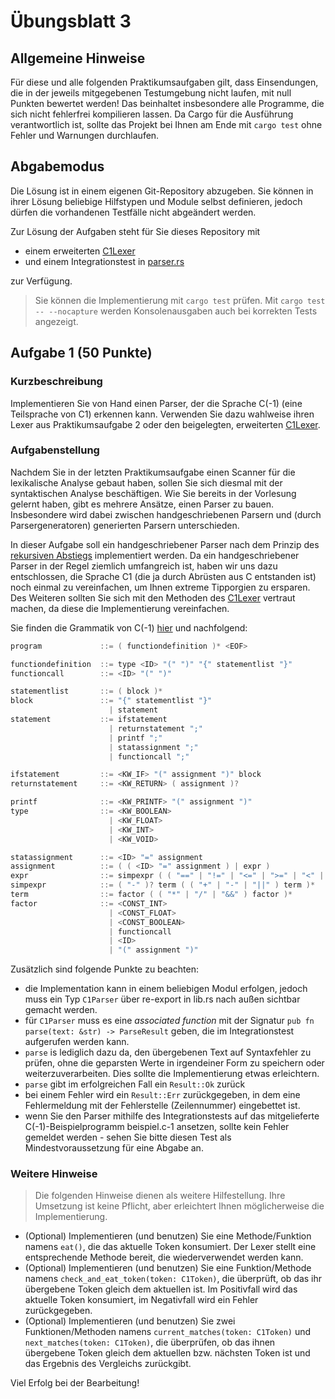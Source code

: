 # Übungsblatt 3
## Allgemeine Hinweise
Für diese und alle folgenden Praktikumsaufgaben gilt, dass Einsendungen, die in der jeweils mitgegebenen Testumgebung nicht laufen, mit null Punkten bewertet werden!
Das beinhaltet insbesondere alle Programme, die sich nicht fehlerfrei kompilieren lassen.
Da Cargo für die Ausführung verantwortlich ist, sollte das Projekt bei Ihnen am Ende mit `cargo test` ohne Fehler und Warnungen durchlaufen.


## Abgabemodus
Die Lösung ist in einem eigenen Git-Repository abzugeben.
Sie können in ihrer Lösung beliebige Hilfstypen und Module selbst definieren, jedoch dürfen die vorhandenen Testfälle nicht abgeändert werden.

Zur Lösung der Aufgaben steht für Sie dieses Repository mit
- einem erweiterten [C1Lexer](src/lexer.rs)
- und einem Integrationstest in [parser.rs](tests/parser.rs) 

zur Verfügung.
> Sie können die Implementierung mit `cargo test` prüfen. Mit `cargo test -- --nocapture` werden Konsolenausgaben auch bei korrekten Tests angezeigt.


## Aufgabe 1 (50 Punkte)
### Kurzbeschreibung
Implementieren Sie von Hand einen Parser, der die Sprache C(-1) (eine Teilsprache von C1) erkennen kann. Verwenden Sie dazu wahlweise ihren Lexer aus Praktikumsaufgabe 2 oder den beigelegten, erweiterten [C1Lexer](src/lexer.rs). 

### Aufgabenstellung
Nachdem Sie in der letzten Praktikumsaufgabe einen Scanner für die lexikalische Analyse gebaut haben, sollen Sie sich diesmal mit der syntaktischen Analyse beschäftigen. Wie Sie bereits in der Vorlesung gelernt haben, gibt es mehrere Ansätze, einen Parser zu bauen. Insbesondere wird dabei zwischen handgeschriebenen Parsern und (durch Parsergeneratoren) generierten Parsern unterschieden.

In dieser Aufgabe soll ein handgeschriebener Parser nach dem Prinzip des [rekursiven Abstiegs](https://en.wikipedia.org/wiki/Recursive_descent_parser) implementiert werden. Da ein handgeschriebener Parser in der Regel ziemlich umfangreich ist, haben wir uns dazu entschlossen, die Sprache C1 (die ja durch Abrüsten aus C entstanden ist) noch einmal zu vereinfachen, um Ihnen extreme Tipporgien zu ersparen.
Des Weiteren sollten Sie sich mit den Methoden des [C1Lexer](src/lexer.rs) vertraut machen, da diese die Implementierung vereinfachen.

Sie finden die Grammatik von C(-1) [hier](https://amor.cms.hu-berlin.de/~kunert/lehre/material/c-1-grammar.php) und nachfolgend:
```C
program             ::= ( functiondefinition )* <EOF>

functiondefinition  ::= type <ID> "(" ")" "{" statementlist "}"
functioncall        ::= <ID> "(" ")"

statementlist       ::= ( block )*
block               ::= "{" statementlist "}"
                      | statement
statement           ::= ifstatement
                      | returnstatement ";"
                      | printf ";"
                      | statassignment ";"
                      | functioncall ";"

ifstatement         ::= <KW_IF> "(" assignment ")" block
returnstatement     ::= <KW_RETURN> ( assignment )?

printf              ::= <KW_PRINTF> "(" assignment ")"
type                ::= <KW_BOOLEAN>
                      | <KW_FLOAT>
                      | <KW_INT>
                      | <KW_VOID>

statassignment      ::= <ID> "=" assignment
assignment          ::= ( ( <ID> "=" assignment ) | expr )
expr                ::= simpexpr ( ( "==" | "!=" | "<=" | ">=" | "<" | ">" ) simpexpr )?
simpexpr            ::= ( "-" )? term ( ( "+" | "-" | "||" ) term )*
term                ::= factor ( ( "*" | "/" | "&&" ) factor )*
factor              ::= <CONST_INT>
                      | <CONST_FLOAT>
                      | <CONST_BOOLEAN>
                      | functioncall
                      | <ID>
                      | "(" assignment ")"
```
Zusätzlich sind folgende Punkte zu beachten:

- die Implementation kann in einem beliebigen Modul erfolgen, jedoch muss ein Typ `C1Parser` über re-export in lib.rs nach außen sichtbar gemacht werden. 
- für `C1Parser` muss es eine _associated function_ mit der Signatur `pub fn parse(text: &str) -> ParseResult` geben, die im Integrationstest aufgerufen werden kann.
- `parse` is lediglich dazu da, den übergebenen Text auf Syntaxfehler zu prüfen, ohne die geparsten Werte in irgendeiner Form zu speichern oder weiterzuverarbeiten. Dies sollte die Implementierung etwas erleichtern. 
- `parse` gibt im erfolgreichen Fall ein `Result::Ok` zurück
- bei einem Fehler wird ein `Result::Err` zurückgegeben, in dem eine Fehlermeldung mit der Fehlerstelle (Zeilennummer) eingebettet ist.   
- wenn Sie den Parser mithilfe des Integrationstests auf das mitgelieferte C(-1)-Beispielprogramm beispiel.c-1 ansetzen, sollte kein Fehler gemeldet werden - sehen Sie bitte diesen Test als Mindestvoraussetzung für eine Abgabe an.

### Weitere Hinweise
> Die folgenden Hinweise dienen als weitere Hilfestellung. Ihre Umsetzung ist keine Pflicht, aber erleichtert Ihnen möglicherweise die Implementierung.

- (Optional) Implementieren (und benutzen) Sie eine Methode/Funktion namens `eat()`, die das aktuelle Token konsumiert. Der Lexer stellt eine entsprechende Methode bereit, die wiederverwendet werden kann.
- (Optional) Implementieren (und benutzen) Sie eine Funktion/Methode namens `check_and_eat_token(token: C1Token)`, die überprüft, ob das ihr übergebene Token gleich dem aktuellen ist. Im Positivfall wird das aktuelle Token konsumiert, im Negativfall wird ein Fehler zurückgegeben.
- (Optional) Implementieren (und benutzen) Sie zwei Funktionen/Methoden namens `current_matches(token: C1Token)` und `next_matches(token: C1Token)`, die überprüfen, ob das ihnen übergebene Token gleich dem aktuellen bzw. nächsten Token ist und das Ergebnis des Vergleichs zurückgibt.

Viel Erfolg bei der Bearbeitung!
